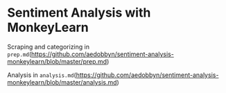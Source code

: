 
# Sentiment Analysis with MonkeyLearn

Scraping and categorizing in `prep.md`(https://github.com/aedobbyn/sentiment-analysis-monkeylearn/blob/master/prep.md)

Analysis in `analysis.md`(https://github.com/aedobbyn/sentiment-analysis-monkeylearn/blob/master/analysis.md)
